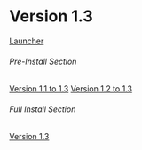 # Version 1.3

[Launcher](https://autopatchhk.yuanshen.com/client_app/update/hk4e_global/10/update_20210122154904.zip)

###### Pre-Install Section
[Version 1.1 to 1.3](https://autopatchhk.yuanshen.com/client_app/update/hk4e_global/10/1.1.0_1.3.0_diff_8cyweCdQ.zip)
[Version 1.2 to 1.3](https://autopatchhk.yuanshen.com/client_app/update/hk4e_global/10/1.2.0_1.3.0_diff_sBM8DJZc.zip)

###### Full Install Section
[Version 1.3](https://autopatchhk.yuanshen.com/client_app/pc_mihoyo/20210203_f97a39582b45649f/GenshinImpact_1.3.0.zip)